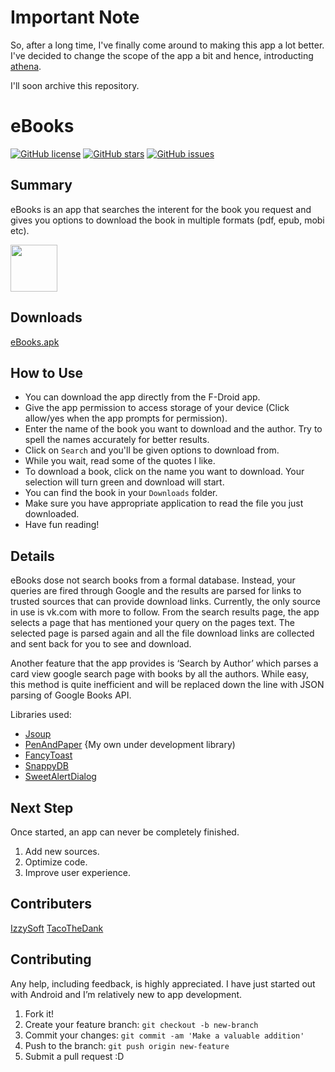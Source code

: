 # Important Note
So, after a long time, I've finally come around to making this app a lot better. I've decided to change the 
scope of the app a bit and hence, introducting [athena](https://github.com/NachiketaVadera/athena). 

I'll soon archive this repository.

# eBooks

[![GitHub license](https://img.shields.io/github/license/NachiketaVadera/EBookDownloader.svg?style=for-the-badge)](https://github.com/NachiketaVadera/EBookDownloader/blob/master/LICENSE) 
[![GitHub stars](https://img.shields.io/github/stars/NachiketaVadera/Ebookdownloader.svg?style=for-the-badge)](https://github.com/NachiketaVadera/Ebookdownloader/stargazers)
[![GitHub issues](https://img.shields.io/github/issues/NachiketaVadera/Ebookdownloader.svg?color=brightgreen&style=for-the-badge)](https://github.com/NachiketaVadera/Ebookdownloader/issues)

## Summary

eBooks is an app that searches the interent for the book you request and gives you options to download the book in multiple formats (pdf, epub, mobi etc).

<a href="https://f-droid.org/packages/android.nachiketa.ebookdownloader/"><img src="https://fdroid.gitlab.io/artwork/badge/get-it-on.png" height="75"></a>

## Downloads

[eBooks.apk](https://github.com/NachiketaVadera/EBookDownloader/releases/download/v0.5a/ebooks-0.5.1.apk)

## How to Use

* You can download the app directly from the F-Droid app.
* Give the app permission to access storage of your device (Click allow/yes when the app prompts for permission).
* Enter the name of the book you want to download and the author. Try to spell the names accurately for better results.
* Click on `Search` and you'll be given options to download from.
* While you wait, read some of the quotes I like.
* To download a book, click on the name you want to download. Your selection will turn green and download will start.
* You can find the book in your `Downloads` folder.
* Make sure you have appropriate application to read the file you just downloaded.
* Have fun reading!

## Details

eBooks dose not search books from a formal database. Instead, your queries are fired through Google and the results are parsed for links to trusted sources that can provide download links. Currently, the only source in use is vk.com with more to follow. From the search results page, the app selects a page that has mentioned your query on the pages text. The selected page is parsed again and all the file download links are collected and sent back for you to see and download. 

Another feature that the app provides is ‘Search by Author’ which parses a card view google search page with books by all the authors. While easy, this method is quite inefficient and will be replaced down the line with JSON parsing of Google Books API.

Libraries used: 
* [Jsoup](https://jsoup.org/)
* [PenAndPaper](https://github.com/NachiketaVadera/PenAndPaper) {My own under development library)
* [FancyToast](https://github.com/Shashank02051997/FancyToast-Android/)
* [SnappyDB](https://github.com/nhachicha/SnappyDB/)
* [SweetAlertDialog](https://mvnrepository.com/artifact/com.github.f0ris.sweetalert/library)

## Next Step

Once started, an app can never be completely finished. 

1. Add new sources.
2. Optimize code.
3. Improve user experience.

## Contributers

[IzzySoft](https://github.com/IzzySoft)
[TacoTheDank](https://github.com/TacoTheDank)

## Contributing

Any help, including feedback, is highly appreciated. I have just started out with Android and I’m relatively new to app development.

1. Fork it!
2. Create your feature branch: `git checkout -b new-branch`
3. Commit your changes: `git commit -am 'Make a valuable addition'`
4. Push to the branch: `git push origin new-feature`
5. Submit a pull request :D
